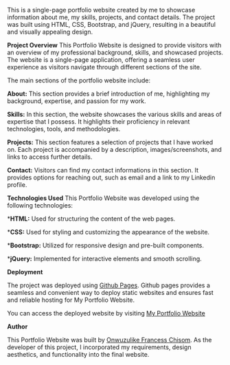 This is a single-page portfolio website created by me to  showcase information about me, my skills, projects, and contact details. The project was built using HTML, CSS, Bootstrap, and jQuery, resulting in a beautiful and visually appealing design.

**Project Overview**
This Portfolio Website is designed to provide visitors with an overview of my professional background, skills, and showcased projects. The website is a single-page application, offering a seamless user experience as visitors navigate through different sections of the site.

The main sections of the portfolio website include:

**About:** This section provides a brief introduction of me, highlighting my background, expertise, and passion for my work.

**Skills:** In this section, the website showcases the various skills and areas of expertise that I possess. It highlights their proficiency in relevant technologies, tools, and methodologies.

**Projects:** This section features a selection of projects that I have worked on. Each project is accompanied by a description, images/screenshots, and links to access further details.

**Contact:** Visitors can find my contact informations in this section. It provides options for reaching out, such as email and a link to my Linkedin profile.

**Technologies Used**
This Portfolio Website was developed using the following technologies:

***HTML:** Used for structuring the content of the web pages.

***CSS:** Used for styling and customizing the appearance of the website.

***Bootstrap:** Utilized for responsive design and pre-built components.

***jQuery:** Implemented for interactive elements and smooth scrolling.

**Deployment**

The project was deployed using [Github Pages](https://pages.github.com/). Github pages provides a seamless and convenient way to deploy static websites and ensures fast and reliable hosting for My Portfolio Website.

You can access the deployed website by visiting [My Portfolio Website](https://francesschisom.github.io/my_portfolio_website/)

**Author**

This Portfolio Website was built by [Onwuzulike Francess Chisom](https://github.com/francesschisom). As the developer of this project, I incorporated my requirements, design aesthetics, and functionality into the final website.
